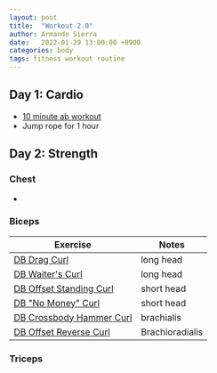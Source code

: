 ```yaml
---
layout: post
title:  "Workout 2.0"
author: Armando Sierra
date:   2022-01-29 13:00:00 +0900
categories: body
tags: fitness workout routine
---
```


## Day 1: Cardio
- [10 minute ab workout](https://www.youtube.com/watch?v=i27K2ry9jEo)
- Jump rope for 1 hour

## Day 2: Strength

### Chest
- 

### Biceps

Exercise | Notes
--- | ---
[DB Drag Curl](https://youtu.be/hOWn9fZ2-0M?t=114) | long head
[DB Waiter's Curl](https://youtu.be/hOWn9fZ2-0M?t=244) | long head
[DB Offset Standing Curl](https://youtu.be/hOWn9fZ2-0M?t=361) | short head
[DB "No Money" Curl](https://youtu.be/hOWn9fZ2-0M?t=517) |  short head
[DB Crossbody Hammer Curl](https://youtu.be/hOWn9fZ2-0M?t=725) | brachialis
[DB Offset Reverse Curl](https://youtu.be/hOWn9fZ2-0M?t=836) | Brachioradialis

### Triceps
